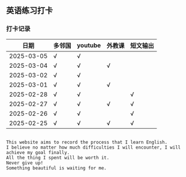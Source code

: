 ## 英语练习打卡


### 打卡记录

| 日期       | 多邻国 | youtube | 外教课 | 短文输出 |
| ---------- | ------ | ------- | ------ | -------- |
| 2025-03-05 | √      | √       |        |          |
| 2025-03-04 | √      | √       | √      |          |
| 2025-03-02 | √      | √       |        |          |
| 2025-03-01 | √      | √       | √      |          |
| 2025-02-28 | √      | √       |        | √        |
| 2025-02-27 | √      | √       | √      | √        |
| 2025-02-26 | √      | √       |        | √        |
| 2025-02-25 | √      | √       | √      | √        |


```

This website aims to record the process that I learn English. 
I believe no matter how much difficulties I will encounter, I will achieve my goal finally.
All the thing I spent will be worth it.
Never give up!
Something beautiful is waiting for me.
```